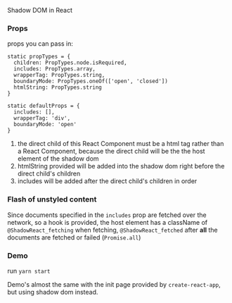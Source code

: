 Shadow DOM in React

### Props 
props you can pass in:

```
static propTypes = {
  children: PropTypes.node.isRequired,
  includes: PropTypes.array,
  wrapperTag: PropTypes.string,
  boundaryMode: PropTypes.oneOf(['open', 'closed'])
  htmlString: PropTypes.string
}

static defaultProps = {
  includes: [],
  wrapperTag: 'div',
  boundaryMode: 'open'
}
```

1. the direct child of this React Component must be a html tag rather than a React Component, because the direct child will be the the host element of the shadow dom
2. htmlString provided will be added into the shadow dom right before the direct child's children
3. includes will be added after the direct child's children in order

### Flash of unstyled content
Since documents specified in the `includes` prop are fetched over the network, so a hook is provided, 
the host element has a className of `@ShadowReact_fetching` when fetching, `@ShadowReact_fetched` after **all** the documents are fetched or failed (`Promise.all`)

### Demo
run `yarn start`

Demo's almost the same with the init page provided by `create-react-app`, but using shadow dom instead.